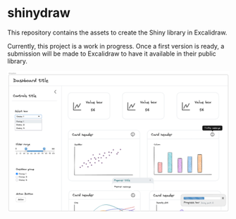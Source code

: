# shinydraw
This repository contains the assets to create the Shiny library in Excalidraw.

Currently, this project is a work in progress. Once a first version is ready,
a submission will be made to Excalidraw to have it available in their public
library.

<img src='images/prototype.png' align="centre"/>